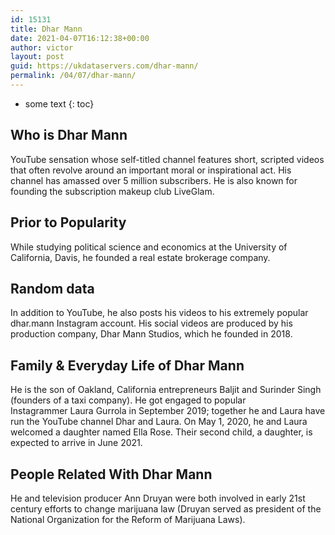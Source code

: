 ```yaml
---
id: 15131
title: Dhar Mann
date: 2021-04-07T16:12:38+00:00
author: victor
layout: post
guid: https://ukdataservers.com/dhar-mann/
permalink: /04/07/dhar-mann/
---
```


* some text
{: toc}


## Who is Dhar Mann



YouTube sensation whose self-titled channel features short, scripted videos that often revolve around an important moral or inspirational act. His channel has amassed over 5 million subscribers. He is also known for founding the subscription makeup club LiveGlam. 

                
                
                
## Prior to Popularity



While studying political science and economics at the University of California, Davis, he founded a real estate brokerage company.

                
                
                
## Random data



In addition to YouTube, he also posts his videos to his extremely popular dhar.mann Instagram account. His social videos are produced by his production company, Dhar Mann Studios, which he founded in 2018.

                
                
                
## Family & Everyday Life of Dhar Mann



He is the son of Oakland, California entrepreneurs Baljit and Surinder Singh (founders of a taxi company). He got engaged to popular Instagrammer Laura Gurrola in September 2019; together he and Laura have run the YouTube channel Dhar and Laura. On May 1, 2020, he and Laura welcomed a daughter named Ella Rose. Their second child, a daughter, is expected to arrive in June 2021. 

                
                
                
## People Related With Dhar Mann



He and television producer Ann Druyan were both involved in early 21st century efforts to change marijuana law (Druyan served as president of the National Organization for the Reform of Marijuana Laws).

                
              
            
          
          
          